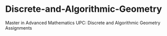 # Discrete-and-Algorithmic-Geometry
Master in Advanced Mathematics UPC: Discrete and Algorithmic Geometry Assignments
